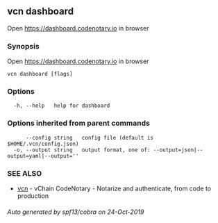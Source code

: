 ## vcn dashboard

Open https://dashboard.codenotary.io in browser

### Synopsis

Open https://dashboard.codenotary.io in browser

```
vcn dashboard [flags]
```

### Options

```
  -h, --help   help for dashboard
```

### Options inherited from parent commands

```
      --config string   config file (default is $HOME/.vcn/config.json)
  -o, --output string   output format, one of: --output=json|--output=yaml|--output=''
```

### SEE ALSO

* [vcn](vcn.md)	 - vChain CodeNotary - Notarize and authenticate, from code to production

###### Auto generated by spf13/cobra on 24-Oct-2019
